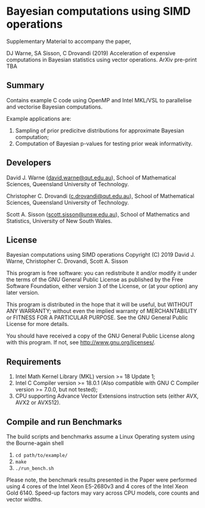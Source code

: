 # Bayesian computations using SIMD operations

Supplementary Material to accompany the paper, 

DJ Warne, SA Sisson, C Drovandi (2019) Acceleration of expensive computations in
Bayesian statistics using vector operations. ArXiv pre-print TBA

## Summary

Contains example C code using OpenMP and Intel MKL/VSL to parallelise and vectorise Bayesian computations.

Example applications are:
1. Sampling of prior predicitve distributions for approximate Bayesian computation;
2. Computation of Bayesian p-values for testing prior weak informativity. 

## Developers
David J. Warne (david.warne@qut.edu.au), School of Mathematical Sciences, Queensland University of Technology.

Christopher C. Drovandi (c.drovandi@qut.edu.au), School of Mathematical Sciences, Queensland University of Technology.

Scott A. Sisson (scott.sisson@unsw.edu.au), School of Mathematics and Statistics, University of New South Wales.

## License

Bayesian computations using SIMD operations
Copyright (C) 2019  David J. Warne, Christopher C. Drovandi, Scott A. Sisson

This program is free software: you can redistribute it and/or modify
it under the terms of the GNU General Public License as published by
the Free Software Foundation, either version 3 of the License, or
(at your option) any later version.

This program is distributed in the hope that it will be useful,
but WITHOUT ANY WARRANTY; without even the implied warranty of
MERCHANTABILITY or FITNESS FOR A PARTICULAR PURPOSE.  See the
GNU General Public License for more details.

You should have received a copy of the GNU General Public License
along with this program.  If not, see <http://www.gnu.org/licenses/>.



## Requirements

1. Intel Math Kernel Library (MKL) version >= 18 Update 1;
2. Intel C Compiler  version >= 18.0.1 (Also compatible with GNU C Compiler version >= 7.0.0, but not tested);
3. CPU supporting  Advance Vector Extensions instruction sets (either AVX, AVX2 or AVX512).

## Compile and run Benchmarks

The build scripts and benchmarks assume a Linux Operating system using the Bourne-again shell 

1. `cd path/to/example/`
2. `make`
3. `./run_bench.sh`

Please note, the benchmark results presented in the Paper were performed using 4 cores of the Intel Xeon E5-2680v3 and 4 cores of the Intel Xeon Gold 6140. Speed-up factors may vary across CPU models, core counts and vector widths. 
